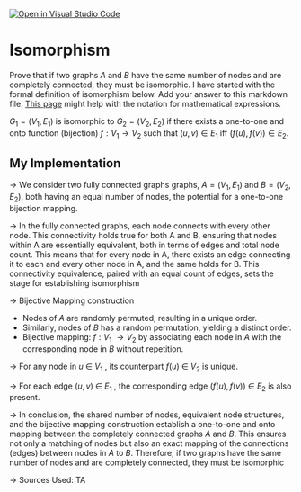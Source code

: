 [![Open in Visual Studio Code](https://classroom.github.com/assets/open-in-vscode-718a45dd9cf7e7f842a935f5ebbe5719a5e09af4491e668f4dbf3b35d5cca122.svg)](https://classroom.github.com/online_ide?assignment_repo_id=12802950&assignment_repo_type=AssignmentRepo)
# Isomorphism

Prove that if two graphs $A$ and $B$ have the same number of nodes and are
completely connected, they must be isomorphic. I have started with the formal
definition of isomorphism below. Add your answer to this markdown file. [This
page](https://docs.github.com/en/get-started/writing-on-github/working-with-advanced-formatting/writing-mathematical-expressions)
might help with the notation for mathematical expressions.

$G_1=(V_1 , E_1)$ is isomorphic to $G_2 = (V_2, E_2)$ if there exists a
one-to-one and onto function (bijection) $f: V_1 \rightarrow V_2$ such that $(u,v)
\in E_1$ iff $(f(u),f(v)) \in E_2$.

## My Implementation 

-> We consider two fully connected graphs graphs, $A = (V_1  , E_1)$ and $B = (V_2 , E_2)$, both having an equal number of nodes, the potential for a one-to-one bijection mapping. 

-> In the fully connected graphs, each node connects with every other node. This connectivity holds true for both A and B, ensuring that nodes within A are essentially equivalent, both in terms of edges and total node count. This means that for every node in A, there exists an edge connecting it to each and every other node in A, and the same holds for B. This connectivity equivalence, paired with an equal count of edges, sets the stage for establishing isomorphism

-> Bijective Mapping construction
  - Nodes of $A$ are randomly permuted, resulting in a unique order.
  - Similarly, nodes of $B$ has a random permutation, yielding a distinct order. 
  - Bijective mapping: $f: V_1$ $\rightarrow V_2$ by associating each node in $A$ with the corresponding node in $B$ without repetition.

-> For any node in $u$ $\in$ $V_1$ , its counterpart $f(u)$ $\in$ $V_2$ is unique. 

-> For each edge $(u , v)$ $\in$ $E_1$ , the corresponding edge $(f(u) , f(v))$ $\in$ $E_2$ is also present. 

-> In conclusion, the shared number of nodes, equivalent node structures, and the bijective mapping construction establish a one-to-one and onto mapping between the completely connected graphs $A$ and $B$. This ensures not only a matching of nodes but also an exact mapping of the connections (edges) between nodes in $A$ to $B$. Therefore, if two graphs have the same number of nodes and are completely connected, they must be isomorphic

-> Sources Used: TA
